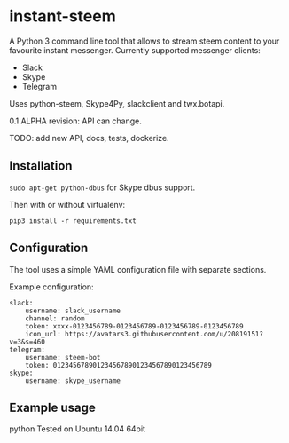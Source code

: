# instant-steem

A Python 3 command line tool that allows to stream steem content to your favourite instant messenger.
Currently supported messenger clients: 

* Slack
* Skype
* Telegram

Uses python-steem, Skype4Py, slackclient and twx.botapi.

0.1 ALPHA revision: API can change.

TODO: add new API, docs, tests, dockerize.

## Installation

`sudo apt-get python-dbus` for Skype dbus support.

Then with or without virtualenv:

`pip3 install -r requirements.txt`

## Configuration

The tool uses a simple YAML configuration file with separate sections.

Example configuration:

```
slack:
    username: slack_username
    channel: random
    token: xxxx-0123456789-0123456789-0123456789-0123456789
    icon_url: https://avatars3.githubusercontent.com/u/20819151?v=3&s=460
telegram:
    username: steem-bot
    token: 0123456789012345678901234567890123456789
skype:
    username: skype_username
```

## Example usage

python 
Tested on Ubuntu 14.04 64bit

